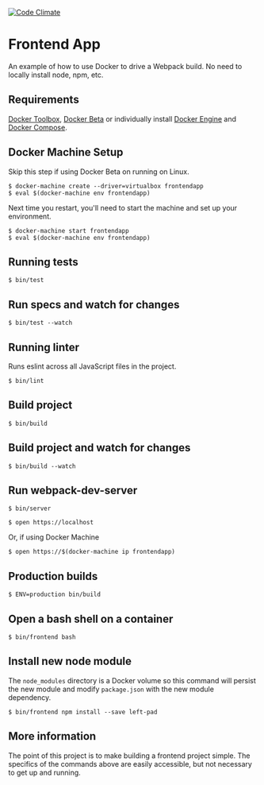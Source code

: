 [![Code Climate](https://codeclimate.com/github/spadin/frontendapp/badges/gpa.svg)](https://codeclimate.com/github/spadin/frontendapp)

# Frontend App

An example of how to use Docker to drive a Webpack build. No need to locally
install node, npm, etc.

## Requirements

[Docker Toolbox][2], [Docker Beta][1] or individually install [Docker Engine][3] and [Docker Compose][4].

## Docker Machine Setup

Skip this step if using Docker Beta on running on Linux.

```
$ docker-machine create --driver=virtualbox frontendapp
$ eval $(docker-machine env frontendapp)
```

Next time you restart, you'll need to start the machine and set up your environment.

```
$ docker-machine start frontendapp
$ eval $(docker-machine env frontendapp)
```

## Running tests

```
$ bin/test
```

## Run specs and watch for changes

```
$ bin/test --watch
```

## Running linter

Runs eslint across all JavaScript files in the project.

```
$ bin/lint
```

## Build project

```
$ bin/build
```

## Build project and watch for changes

```
$ bin/build --watch
```

## Run webpack-dev-server

```
$ bin/server
```

```
$ open https://localhost
```

Or, if using Docker Machine

```
$ open https://$(docker-machine ip frontendapp)
```

## Production builds

```
$ ENV=production bin/build
```

## Open a bash shell on a container

```
$ bin/frontend bash
```

## Install new node module

The `node_modules` directory is a Docker volume so this command will persist the new module and modify `package.json` with the new module dependency.

```
$ bin/frontend npm install --save left-pad
```

## More information

The point of this project is to make building a frontend project simple. The
specifics of the commands above are easily accessible, but not necessary to get
up and running.

[1]: https://beta.docker.com/
[2]: https://www.docker.com/products/docker-toolbox
[3]: https://www.docker.com/products/docker-engine
[4]: https://www.docker.com/products/docker-compose
